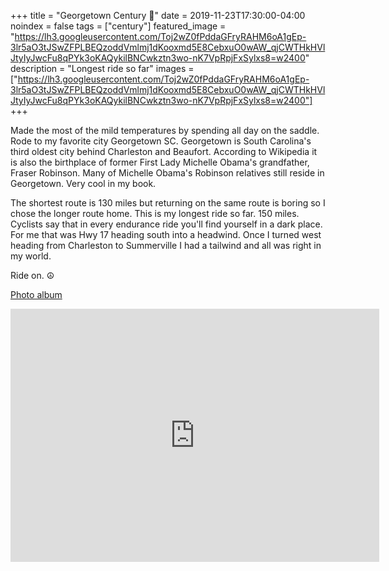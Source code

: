 +++
title =  "Georgetown Century 💯"
date = 2019-11-23T17:30:00-04:00
noindex = false
tags = ["century"]
featured_image = "https://lh3.googleusercontent.com/Toj2wZ0fPddaGFryRAHM6oA1gEp-3lr5aO3tJSwZFPLBEQzoddVmlmj1dKooxmd5E8CebxuO0wAW_qjCWTHkHVlJtyIyJwcFu8qPYk3oKAQykilBNCwkztn3wo-nK7VpRpjFxSylxs8=w2400"
description = "Longest ride so far"
images = ["https://lh3.googleusercontent.com/Toj2wZ0fPddaGFryRAHM6oA1gEp-3lr5aO3tJSwZFPLBEQzoddVmlmj1dKooxmd5E8CebxuO0wAW_qjCWTHkHVlJtyIyJwcFu8qPYk3oKAQykilBNCwkztn3wo-nK7VpRpjFxSylxs8=w2400"]
+++

Made the most of the mild temperatures by spending all day on the saddle. Rode to my favorite city Georgetown SC. Georgetown is South Carolina's third oldest city behind Charleston and Beaufort. According to Wikipedia it is also the birthplace of former First Lady Michelle Obama's grandfather, Fraser Robinson. Many of Michelle Obama's Robinson relatives still reside in Georgetown. Very cool in my book. 

The shortest route is 130 miles but returning on the same route is boring so I chose the longer route home. This is my longest ride so far. 150 miles. Cyclists say that in every endurance ride you'll find yourself in a dark place. For me that was Hwy 17 heading south into a headwind. Once I turned west heading from Charleston to Summerville I had a tailwind and all was right in my world.

Ride on. ☮

<a href='https://photos.app.goo.gl/6hZFPBHPunYNvDvZ9'>Photo album</a>

<iframe height='405' width='590' frameborder='0' allowtransparency='true' scrolling='no' src='https://www.strava.com/activities/2886406119/embed/8e11856e2ea1923fb3796d4f5ad8d3d9affeaa87'></iframe>
